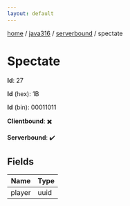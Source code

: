 ```yaml
---
layout: default
---
```


[home](/)  /  [java316](/protocol/java316)  /  [serverbound](/protocol/java316/serverbound)  /  spectate

# Spectate

**Id**: 27

**Id** (hex): 1B

**Id** (bin): 00011011

**Clientbound**: ✖️

**Serverbound**: ✔️

## Fields

Name | Type
---|---
player | uuid

